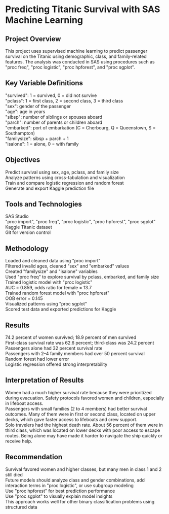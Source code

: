 # Predicting Titanic Survival with SAS Machine Learning

## Project Overview
This project uses supervised machine learning to predict passenger survival on the Titanic using demographic, class, and family-related features. The analysis was conducted in SAS using procedures such as "proc freq", "proc logistic", "proc hpforest", and "proc sgplot".

## Key Variable Definitions
"survived": 1 = survived, 0 = did not survive  
"pclass": 1 = first class, 2 = second class, 3 = third class  
"sex": gender of the passenger  
"age": age in years  
"sibsp": number of siblings or spouses aboard  
"parch": number of parents or children aboard  
"embarked": port of embarkation (C = Cherbourg, Q = Queenstown, S = Southampton)  
"familysize": sibsp + parch + 1  
"isalone": 1 = alone, 0 = with family  

## Objectives
Predict survival using sex, age, pclass, and family size  
Analyze patterns using cross-tabulation and visualization  
Train and compare logistic regression and random forest  
Generate and export Kaggle prediction file  

## Tools and Technologies
SAS Studio  
"proc import", "proc freq", "proc logistic", "proc hpforest", "proc sgplot"  
Kaggle Titanic dataset  
Git for version control  

## Methodology
Loaded and cleaned data using "proc import"  
Filtered invalid ages, cleaned "sex" and "embarked" values  
Created "familysize" and "isalone" variables  
Used "proc freq" to explore survival by pclass, embarked, and family size  
Trained logistic model with "proc logistic"  
AUC = 0.859, odds ratio for female = 13.7  
Trained random forest model with "proc hpforest"  
OOB error = 0.145  
Visualized patterns using "proc sgplot"  
Scored test data and exported predictions for Kaggle  

## Results
74.2 percent of women survived; 18.9 percent of men survived  
First-class survival rate was 62.6 percent; third-class was 24.2 percent  
Passengers alone had 32 percent survival rate  
Passengers with 2–4 family members had over 50 percent survival  
Random forest had lower error  
Logistic regression offered strong interpretability  

## Interpretation of Results
Women had a much higher survival rate because they were prioritized during evacuation. Safety protocols favored women and children, especially in lifeboat access.  
Passengers with small families (2 to 4 members) had better survival outcomes. Many of them were in first or second class, located on upper decks, which gave faster access to lifeboats and crew support.  
Solo travelers had the highest death rate. About 56 percent of them were in third class, which was located on lower decks with poor access to escape routes. Being alone may have made it harder to navigate the ship quickly or receive help.

## Recommendation
Survival favored women and higher classes, but many men in class 1 and 2 still died  
Future models should analyze class and gender combinations, add interaction terms in "proc logistic", or use subgroup modeling  
Use "proc hpforest" for best prediction performance  
Use "proc sgplot" to visually explain model insights  
This approach works well for other binary classification problems using structured data
